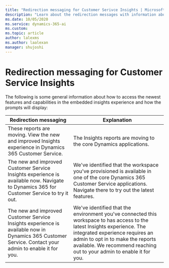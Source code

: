 ```yaml
---
title: "Redirection messaging for Customer Serivce Insights | MicrosoftDocs"
description: "Learn about the redirection messages with information about how to access the newest features of the embedded insights experience."
ms.date: 10/05/2020
ms.service: dynamics-365-ai
ms.custom: 
ms.topic: article
author: lalexms
ms.author: laalexan
manager: shujoshi 
---
```


# Redirection messaging for Customer Service Insights

The following is some general information about how to access the newest features and capabilities in the embedded insights experience and how the prompts will display:

| Redirection messaging | Explanation |  
|-----------------|------------------|  
| These reports are moving. View the new and improved Insights experience in Dynamics 365 Customer Service. | The Insights reports are moving to the core Dynamics applications. |
| The new and improved Customer Service Insights experience is available now. Navigate to Dynamics 365 for Customer Service to try it out. | We've identified that the workspace you've provisioned is available in one of the core Dynamics 365 Customer Service applications. Navigate there to try out the latest features. | 
| The new and improved Customer Service Insights experience is available now in Dynamics 365 Customer Service. Contact your admin to enable it for you. |We've identified that the environment you've connected this workspace to has access to the latest Insights experience. The integrated experience requires an admin to opt in to make the reports available. We recommend reaching out to your admin to enable it for you. | 
